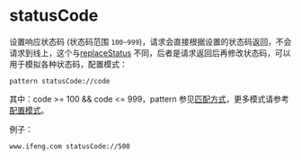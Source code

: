 # statusCode

设置响应状态码 (状态码范围 `100~999`)，请求会直接根据设置的状态码返回，不会请求到线上，这个与[replaceStatus](replaceStatus.html) 不同，后者是请求返回后再修改状态码，可以用于模拟各种状态码，配置模式：

	pattern statusCode://code

其中：code >= 100 && code <= 999，pattern 参见[匹配方式](../pattern.html)，更多模式请参考[配置模式](../mode.html)。


例子：

	www.ifeng.com statusCode://500
